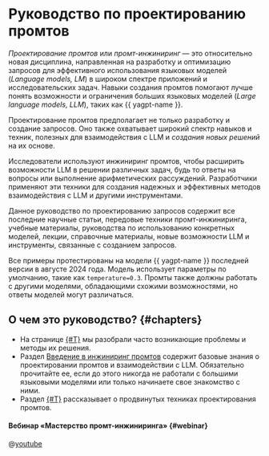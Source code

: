 # Руководство по проектированию промтов

*Проектирование промтов* или *промт-инжиниринг* — это относительно новая дисциплина, направленная на разработку и оптимизацию запросов для эффективного использования языковых моделей (_Language models, LM_) в широком спектре приложений и исследовательских задач. Навыки создания промтов помогают лучше понять возможности и ограничения больших языковых моделей (_Large language models, LLM_), таких как {{ yagpt-name }}.

Проектирование промтов предполагает не только разработку и создание запросов. Оно также охватывает широкий спектр навыков и техник, полезных для взаимодействия с LLM и *создания новых решений* на их основе.

Исследователи используют инжиниринг промтов, чтобы расширить возможности LLM в решении различных задач, будь то ответы на вопросы или выполнение арифметических рассуждений. Разработчики применяют эти техники для создания надежных и эффективных методов взаимодействия с LLM и другими инструментами.

Данное руководство по проектированию запросов содержит все последние научные статьи, передовые техники промт-инжиниринга, учебные материалы, руководства по использованию конкретных моделей, лекции, справочные материалы, новые возможности LLM и инструменты, связанные с созданием запросов.

Все примеры протестированы на модели {{ yagpt-name }} последней версии в августе 2024 года. Модель использует параметры по умолчанию, такие как `temperature=0.3`. Промты также должны работать с другими моделями, обладающими схожими возможностями, но ответы моделей могут различаться.

## О чем это руководство? {#chapters}

* На странице [{#T}](popular-problems-solving.md) мы разобрали часто возникающие проблемы и методы их решения.
* Раздел [Введение в инжиниринг промтов](introduction/basics.md) содержит базовые знания о проектировании промтов и взаимодействии с LLM. Обязательно прочитайте ее, если до этого никогда не работали с большими языковыми моделями или только начинаете свое знакомство с ними.
* Раздел [{#T}](techniques/about.md) рассказывает о продвинутых техниках проектирования промтов.

#### Вебинар «Мастерство промт-инжиниринга» {#webinar}

@[youtube](https://www.youtube.com/embed/ttZSnuO-xXI?si=sB0-kxs0EIrhfILx)
